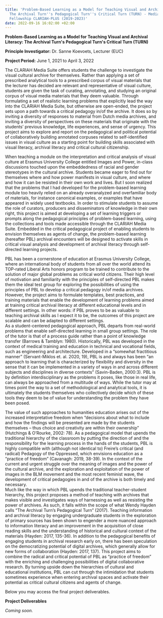 ```yaml
---
title: 'Problem-Based Learning as a Model for Teaching Visual and Archival Literacy:
  The Archival Turn''s Pedagogical Turn''s Critical Turn (TURN) - Media Suite Teaching
  Fellowship CLARIAH-PLUS (2019-2023)'
date: 2022-09-16 16:02:00 +02:00
---
```


**Problem-Based Learning as a Model for Teaching Visual and Archival Literacy: The Archival Turn's Pedagogical Turn's Critical Turn (TURN)**

**Principle Investigator:** Dr. Sanne Koevoets, Lecturer (EUC)

**Project Period:** June 1, 2021 to April 3, 2022

The CLARIAH Media Suite offers students the challenge to investigate the visual cultural archive for themselves. Rather than applying a set of prescribed analytical tools to a prescribed corpus of visual materials that the lecturer has decided are relevant and representative of visual culture, students are given the task of curating, annotating, and studying an original corpus of visual media materials that they deem valuable. Through formulating a set of realistic learning problems that explicitly lead the way into the CLARIAH Media Suite, but otherwise are open-ended, the project sets upon a path towards a critical pedagogy in/of the archive. It does so by inviting a diversity of responses to material from Dutch media archives, and inviting a diversity of perspectives on these materials that originate with the students’ previous knowledge, life experiences, and sense of urgency. This project aims to explore and report on the pedagogical and political potential of collaboratively building annotated corpuses related to self-identified issues in visual culture as a starting point for building skills associated with visual literacy, archival literacy and critical cultural citizenship.

When teaching a module on the interpretation and critical analysis of visual culture at Erasmus University College entitled Images and Power, in-class discussions touched upon the embeddedness of racial and gender stereotypes in the cultural archive. Students became eager to find out for themselves where and how power manifests in visual culture, and where and how it can be resisted in their own work and lives. But I soon realized that the problems that I had developed for the problem-based learning module too heavily relied on an already overanalyzed and overfamiliar body of materials, for instance canonical examples, or examples that have appeared in widely used textbooks. In order to stimulate students to assume the role of curators, producers and disseminators of knowledge in their own right, this project is aimed at developing a set of learning triggers or prompts along the pedagogical principles of problem-based learning, using the collections and tools made accessible through the CLARIAH Media Suite. Embedded in the critical pedagogical project of enabling students to envision themselves as agents of change, the problem-based learning (hereafter PBL) archival encounters will be designed to activate skills in critical visual analysis and development of archival literacy through self-directed learning projects. 

PBL has been a cornerstone of education at Erasmus University College, where an international body of students from all over the world attend its TOP-rated Liberal Arts honors program to be trained to contribute to the solution of major global problems as critical world citizens. Their high level of motivation and familiarity with the principles of self-directed PBL makes them the ideal test group for exploring the possibilities of using the principles of PBL to develop a critical pedagogy in/of media archives. However, the project aims to formulate templates, best practices, and training materials that enable the development of learning problems aimed at training critical archival literacy at different educational levels and in different settings. In other words: if PBL proves to be as valuable to teaching archival skills as I expect it to be, the outcomes of this project are scalable and can be adapted to different settings.
\
As a student-centered pedagogical approach, PBL departs from real-world problems that enable self-directed learning in small group settings. The role of the tutor is that of a process guide rather than a point of knowledge transfer (Barrows & Tamblyn: 1980). Historically, PBL was developed in the context of medical training and education in technical and vocational fields, such as engineering and architecture. Developed in a “somewhat fractitious manner” (Servant-Miklos et. al. 2020, 19), PBL is and always has been “an approach to learning that is characterized by flexibility and diversity in the sense that it can be implemented in a variety of ways in and across different subjects and disciplines in diverse contexts” (Savin-Baden, 2000:3). PBL is by definition interdisciplinary as the problems it poses, like those in real life, can always be approached from a multitude of ways. While the tutor may at times point the way to a set of methodological and analytical tools, it is ultimately the students themselves who collectively decide which of these tools they deem to be of value for understanding the problem they have been posed.
 

The value of such approaches to humanities education arises out of the increased interpretative freedom when “decisions about what to include and how the findings will be presented are made by the students themselves – thus choice and creativity are within their ownership” (Hutchings & O’Rourke, 2002: 78). As a pedagogical model that upends the traditional hierarchy of the classroom by putting the direction of and the responsibility for the learning process in the hands of the students, PBL is highly compatible with (although not identical to) Freire’s critical (and radical) Pedagogy of the Oppressed, which envisions education as a “practice of freedom” (Cavanagh: 2019, 38-39). In the context of the current and urgent struggle over the meaning of images and the power of the cultural archive, and the exploration and exploitation of the power of images in the BLM movement and the most recent feminist wave, the development of critical pedagogies in and of the archive is both timely and necessary.
\
Much like the way in which PBL upends the traditional teacher-student hierarchy, this project proposes a method of teaching with archives that makes visible and investigates ways of harnessing as well as resisting the power of archives. As such, it falls within the scope of what Wendy Hayden calls “The Archival Turn’s Pedagogical Turn” (2017). Teaching information and archival literacy by engaging undergraduate students in the exploration of primary sources has been shown to engender a more nuanced approach to information literacy and an improvement in the acquisition of close reading skills and the understanding of historical and cultural context of the materials (Hayden: 2017, 135-36). In addition to the pedagogical benefits of engaging students in archival research early on, there has been speculation on the democratizing potential of digital archives, which generally allow for new forms of collaboration (Hayden: 2017, 137). This project aims to combine the radical and critical potential of PBL as “practice of freedom” with the enriching and challenging possibilities of digital collaborative research. By turning upside down the hierarchies of cultural and educational institutions, PBL can cut through the intimidation that students sometimes experience when entering archival spaces and activate their potential as critical cultural citizens and agents of change.

Below you may access the final project deliverables.

**Project Deliverables**

*Coming soon.*